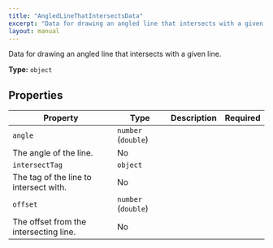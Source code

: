 ```yaml
---
title: "AngledLineThatIntersectsData"
excerpt: "Data for drawing an angled line that intersects with a given line."
layout: manual
---
```


Data for drawing an angled line that intersects with a given line.


**Type:** `object`




## Properties

| Property | Type | Description | Required |
|----------|------|-------------|----------|
| `angle` | `number` (`double`)
 | The angle of the line. | No |
| `intersectTag` | `object`
 | The tag of the line to intersect with. | No |
| `offset` | `number` (`double`)
 | The offset from the intersecting line. | No |


